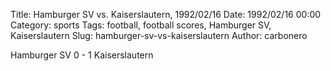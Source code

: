 Title: Hamburger SV vs. Kaiserslautern, 1992/02/16
Date: 1992/02/16 00:00
Category: sports
Tags: football, football scores, Hamburger SV, Kaiserslautern
Slug: hamburger-sv-vs-kaiserslautern
Author: carbonero


Hamburger SV 0 - 1 Kaiserslautern

